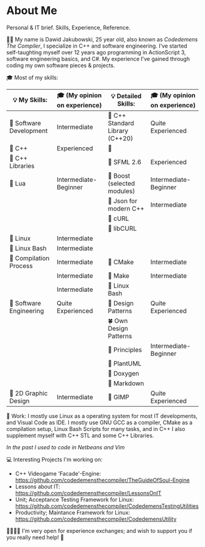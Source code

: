 # About Me

Personal & IT brief. Skills, Experience, Reference.

👦🏻 My name is Dawid Jakubowski, 25 year old, also known as *Codedemens The Compiler*, I specialize in C++ and software engineering. I've started self-taughting myself over 12 years ago programming in ActionScript 3, software engineering basics, and C#. My experience I've gained through coding my own software pieces & projects.

🎓 Most of my skills:

| 💡 My Skills:                   | 🎓 (My opinion on experience)   | 💡 Detailed Skills:             | 🎓 (My opinion on experience)   |
|---------------------------------|---------------------------------|---------------------------------|---------------------------------|
| 🧭 Software Development         | Intermediate                    | 🧭 C++ Standard Library (C++20) | Quite Experienced               |
| 🧭 C++                          | Experienced                     | 🧭                              |                                 |
| 🧭 C++ Libraries                |                                 | 🧭 SFML 2.6                     | Experienced                     |
| 🧭 Lua                          | Intermediate-Beginner           | 🧭 Boost (selected modules)     | Intermediate-Beginner           |
|                                 |                                 | 🧭 Json for modern C++          | Intermediate                    |
|                                 |                                 | 🧭 cURL                         |                                 |
|                                 |                                 | 🧭 libCURL                      |                                 |
| 🧭 Linux                        | Intermediate                    |                                 |                                 |
| 🧭 Linux Bash                   | Intermediate                    |                                 |                                 |
| 🧭 Compilation Process          | Intermediate                    | 🧭 CMake                        | Intermediate                    |
|                                 | Intermediate                    | 🧭 Make                         | Intermediate                    |
|                                 | Intermediate                    | 🧭 Linux Bash                   |                                 |
| 🧭 Software Engineering         | Quite Experienced               | 🧭 Design Patterns              | Quite Experienced               |
|                                 |                                 | 🍀 Own Design Patterns          |                                 |
|                                 |                                 | 🧭 Principles                   | Intermediate-Beginner           |
|                                 |                                 | 🌳 PlantUML                     |                                 |
|                                 |                                 | 🌳 Doxygen                      |                                 |
|                                 |                                 | 🌳 Markdown                     |                                 |
| 🌳 2D Graphic Design            | Intermediate                    | 🌳 GIMP                         | Quite Experienced               |

🎒 Work:
I mostly use Linux as a operating system for most IT developments, and Visual Code as IDE. I mostly use GNU GCC as a compiler, CMake as a compilation setup, Linux Bash Scripts for many tasks, and in C++ I also supplement myself with C++ STL and some C++ Libraries.  

*In the past I used to code in Netbeans and Vim*

💻 Interesting Projects I'm working on:
 - C++ Videogame 'Facade'-Engine: https://github.com/codedemensthecompiler/TheGuideOfSoul-Engine
 - Lessons about IT: https://github.com/codedemensthecompiler/LessonsOnIT
 - Unit; Acceptance Testing Framework for Linux: https://github.com/codedemensthecompiler/CodedemensTestingUtilities
 - Productivity; Maintance Framework for Linux: https://github.com/codedemensthecompiler/CodedemensUtility

🫱🏻‍🫲🏼 I'm very open for experience exchanges; and wish to support you if you really need help! 🙂
